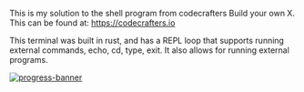This is my solution to the shell program from codecrafters Build your own X. This can be found at: https://codecrafters.io

This terminal was built in rust, and has a REPL loop that supports running external commands, echo, cd, type, exit.
It also allows for running external programs.

[![progress-banner](https://backend.codecrafters.io/progress/shell/e233a32d-29f8-4037-8c04-7917c6e80a9e)](https://app.codecrafters.io/users/codecrafters-bot?r=2qF)
